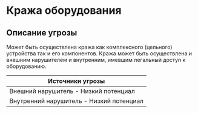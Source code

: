 # Кража оборудования
## Описание угрозы
Может быть осуществлена кража как комплексного (цельного) устройства так и его компонентов.
Кража может быть осуществлена и внешним нарушителем и внутренним, имевшим легальный доступ к оборудованию.



|Источники угрозы|
|-|
|Внешний нарушитель - Низкий потенциал|
|Внутренний нарушитель - Низкий потенциал|